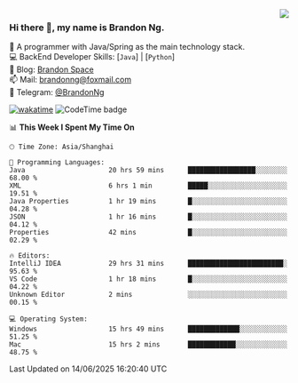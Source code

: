 <img  align="right" src="https://github-readme-stats-brandon0824.vercel.app/api/top-langs/?username=brandon0824&layout=compact">

### Hi there 👋, my name is Brandon Ng.

🌱 A programmer with Java/Spring as the main technology stack.  
💻 BackEnd Developer Skills: [`Java`] | [`Python`]  
📝 Blog: [Brandon Space](https://blog.brandonng.cc)  
📫 Mail: brandonng@foxmail.com  
📰 Telegram: [@BrandonNg](https://t.me/BrandonNg24)  

[![wakatime](https://wakatime.com/badge/user/940cafbf-f9d5-4b24-9a07-19bb072f52bb.svg)](https://wakatime.com/@940cafbf-f9d5-4b24-9a07-19bb072f52bb)
![CodeTime badge](https://img.shields.io/endpoint?style=flat-square&url=https%3A%2F%2Fapi.codetime.dev%2Fshield%3Fid%3D128%26project%3D%26in%3D604800000)

<!--START_SECTION:waka-->
📊 **This Week I Spent My Time On** 

```text
🕑︎ Time Zone: Asia/Shanghai

💬 Programming Languages: 
Java                     20 hrs 59 mins      █████████████████░░░░░░░░   68.00 % 
XML                      6 hrs 1 min         █████░░░░░░░░░░░░░░░░░░░░   19.51 % 
Java Properties          1 hr 19 mins        █░░░░░░░░░░░░░░░░░░░░░░░░   04.28 % 
JSON                     1 hr 16 mins        █░░░░░░░░░░░░░░░░░░░░░░░░   04.12 % 
Properties               42 mins             █░░░░░░░░░░░░░░░░░░░░░░░░   02.29 % 

🔥 Editors: 
IntelliJ IDEA            29 hrs 31 mins      ████████████████████████░   95.63 % 
VS Code                  1 hr 18 mins        █░░░░░░░░░░░░░░░░░░░░░░░░   04.22 % 
Unknown Editor           2 mins              ░░░░░░░░░░░░░░░░░░░░░░░░░   00.15 % 

💻 Operating System: 
Windows                  15 hrs 49 mins      █████████████░░░░░░░░░░░░   51.25 % 
Mac                      15 hrs 2 mins       ████████████░░░░░░░░░░░░░   48.75 % 
```


 Last Updated on 14/06/2025 16:20:40 UTC
<!--END_SECTION:waka-->
